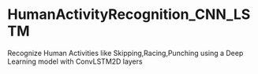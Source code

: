 # HumanActivityRecognition_CNN_LSTM
Recognize Human Activities like Skipping,Racing,Punching using a Deep Learning model with ConvLSTM2D  layers
